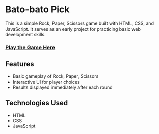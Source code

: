 # Bato-bato Pick

This is a simple Rock, Paper, Scissors game built with HTML, CSS, and JavaScript. It serves as an early project for practicing basic web development skills. 

### [Play the Game Here](https://jeavenanda07.github.io/Bato-bato-pick/)

## Features
- Basic gameplay of Rock, Paper, Scissors
- Interactive UI for player choices
- Results displayed immediately after each round

## Technologies Used
- HTML
- CSS
- JavaScript
